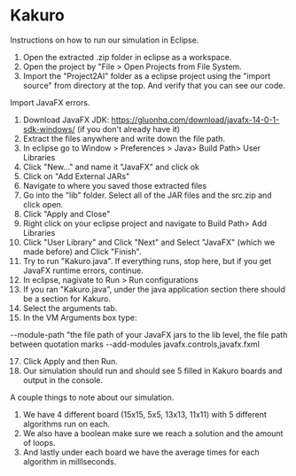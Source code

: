 # Kakuro
Instructions on how to run our simulation in Eclipse.

1) Open the extracted .zip folder in eclipse as a workspace.
2) Open the project by "File > Open Projects from File System.
3) Import the "Project2AI" folder as a eclipse project using the "import source" from directory at the top. And verify that you can see our code.


Import JavaFX errors.
1) Download JavaFX JDK: https://gluonhq.com/download/javafx-14-0-1-sdk-windows/ (if you don't already have it)
2) Extract the files anywhere and write down the file path.
3) In eclipse go to Window > Preferences > Java> Build Path> User Libraries
4) Click "New..." and name it "JavaFX" and click ok
5) Click on "Add External JARs"
6) Navigate to where you saved those extracted files
7) Go into the "lib" folder. Select all of the JAR files and the src.zip and click open.
8) Click "Apply and Close"
9) Right click on your eclipse project and navigate to Build Path> Add Libraries 
10) Click "User Library" and Click "Next" and Select "JavaFX" (which we made before) and Click "Finish". 
11) Try to run "Kakuro.java". If everything runs, stop here, but if you get JavaFX runtime errors, continue.
12) In eclipse, nagivate to Run > Run configurations
13) If you ran "Kakuro.java", under the java application section there should be a section for Kakuro.
14) Select the arguments tab.
15) In the VM Arguments box type:

 --module-path "the file path of your JavaFX jars to the lib level, the file path between quotation marks --add-modules javafx.controls,javafx.fxml
 
17) Click Apply and then Run.
18) Our simulation should run and should see 5 filled in Kakuro boards and output in the console.

A couple things to note about our simulation.
1) We have 4 different board (15x15, 5x5, 13x13, 11x11) with 5 different algorithms run on each.
2) We also have a boolean make sure we reach a solution and the amount of loops.
3) And lastly under each board we have the average times for each algorithm in milllseconds.




